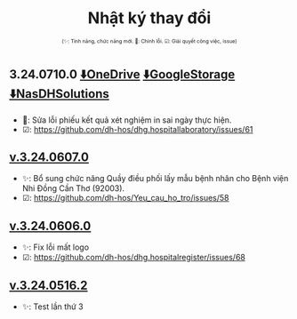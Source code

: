 <div align="center">

# Nhật ký thay đổi</div>

<div align="center" style="font-size:xx-small">(✨: Tính năng, chức năng mới. 🐛: Chỉnh lỗi. ☑: Giải quyết công việc, issue) </div>

#
## 3.24.0710.0 [⬇️OneDrive](https://dh-hos-code.github.io/directTo/?&redirect_url=https%3A%2F%2Fo-dh-007-default-rtdb.asia-southeast1.firebasedatabase.app%2F%2FdirectTo%2FDHLaboratoryexe%2F32407100-OneDrive.json) [⬇️GoogleStorage](https://dh-hos-code.github.io/directTo/?&redirect_url=https%3A%2F%2Fo-dh-007-default-rtdb.asia-southeast1.firebasedatabase.app%2F%2FdirectTo%2FDHLaboratoryexe%2F32407100-GoogleStorage.json) [⬇️NasDHSolutions](https://dh-hos-code.github.io/directTo/?&redirect_url=https%3A%2F%2Fo-dh-007-default-rtdb.asia-southeast1.firebasedatabase.app%2F%2FdirectTo%2FDHLaboratoryexe%2F32407100-NasDHSolutions.json)

- 🐛: Sửa lỗi phiếu kết quả xét nghiệm in sai ngày thực hiện.
- ☑: https://github.com/dh-hos/dhg.hospitallaboratory/issues/61
## [v.3.24.0607.0]()

- ✨: Bổ sung chức năng Quầy điều phối lấy mẫu bệnh nhân cho Bệnh viện Nhi Đồng Cần Thơ (92003).
- ☑: https://github.com/dh-hos/Yeu_cau_ho_tro/issues/58
## [v.3.24.0606.0]()

- ✨: Fix lỗi mất logo
- ☑: https://github.com/dh-hos/dhg.hospitalregister/issues/68
## [v.3.24.0516.2]()

- ✨: Test lần thứ 3